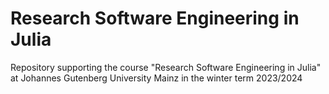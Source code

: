 # Research Software Engineering in Julia

Repository supporting the course "Research Software Engineering in Julia"
at Johannes Gutenberg University Mainz in the winter term 2023/2024
